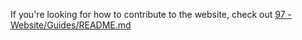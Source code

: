If you're looking for how to contribute to the website, check out [97 - Website/Guides/README.md](./Guides/README.md)